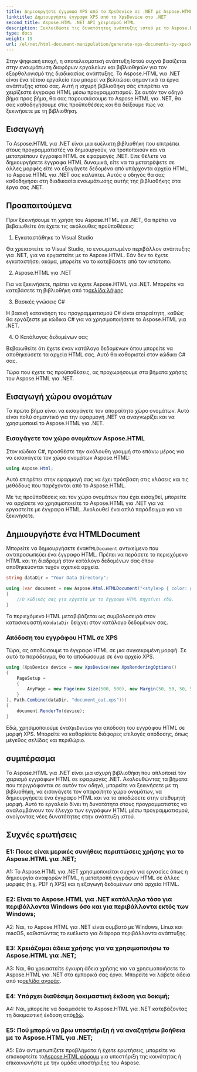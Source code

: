 ```yaml
---
title: Δημιουργήστε έγγραφα XPS από το XpsDevice σε .NET με Aspose.HTML
linktitle: Δημιουργήστε έγγραφα XPS από το XpsDevice στο .NET
second_title: Aspose.HTML .NET API χειρισμού HTML
description: Ξεκλειδώστε τις δυνατότητες ανάπτυξης ιστού με το Aspose.HTML για .NET. Δημιουργήστε, μετατρέψτε και χειριστείτε εύκολα έγγραφα HTML.
type: docs
weight: 19
url: /el/net/html-document-manipulation/generate-xps-documents-by-xpsdevice/
---
```


Στην ψηφιακή εποχή, η αποτελεσματική ανάπτυξη Ιστού συχνά βασίζεται στην ενσωμάτωση διαφόρων εργαλείων και βιβλιοθηκών για τον εξορθολογισμό της διαδικασίας ανάπτυξης. Το Aspose.HTML για .NET είναι ένα τέτοιο εργαλείο που μπορεί να βελτιώσει σημαντικά τα έργα ανάπτυξης ιστού σας. Αυτή η ισχυρή βιβλιοθήκη σάς επιτρέπει να χειρίζεστε έγγραφα HTML μέσω προγραμματισμού. Σε αυτόν τον οδηγό βήμα προς βήμα, θα σας παρουσιάσουμε το Aspose.HTML για .NET, θα σας καθοδηγήσουμε στις προϋποθέσεις και θα δείξουμε πώς να ξεκινήσετε με τη βιβλιοθήκη.

## Εισαγωγή

Το Aspose.HTML για .NET είναι μια ευέλικτη βιβλιοθήκη που επιτρέπει στους προγραμματιστές να δημιουργούν, να τροποποιούν και να μετατρέπουν έγγραφα HTML σε εφαρμογές .NET. Είτε θέλετε να δημιουργήσετε έγγραφα HTML δυναμικά, είτε να τα μετατρέψετε σε άλλες μορφές είτε να εξαγάγετε δεδομένα από υπάρχοντα αρχεία HTML, το Aspose.HTML για .NET σας καλύπτει. Αυτός ο οδηγός θα σας καθοδηγήσει στη διαδικασία ενσωμάτωσης αυτής της βιβλιοθήκης στα έργα σας .NET.

## Προαπαιτούμενα

Πριν ξεκινήσουμε τη χρήση του Aspose.HTML για .NET, θα πρέπει να βεβαιωθείτε ότι έχετε τις ακόλουθες προϋποθέσεις:

1. Εγκαταστάθηκε το Visual Studio

Θα χρειαστείτε το Visual Studio, το ενσωματωμένο περιβάλλον ανάπτυξης για .NET, για να εργαστείτε με το Aspose.HTML. Εάν δεν το έχετε εγκαταστήσει ακόμα, μπορείτε να το κατεβάσετε από τον ιστότοπο.

2. Aspose.HTML για .NET

 Για να ξεκινήσετε, πρέπει να έχετε Aspose.HTML για .NET. Μπορείτε να κατεβάσετε τη βιβλιοθήκη από το[σελίδα λήψης](https://releases.aspose.com/html/net/).

3. Βασικές γνώσεις C#

Η βασική κατανόηση του προγραμματισμού C# είναι απαραίτητη, καθώς θα εργάζεστε με κώδικα C# για να χρησιμοποιήσετε το Aspose.HTML για .NET.

4. Ο Κατάλογος δεδομένων σας

Βεβαιωθείτε ότι έχετε έναν κατάλογο δεδομένων όπου μπορείτε να αποθηκεύσετε τα αρχεία HTML σας. Αυτό θα καθοριστεί στον κώδικα C# σας.

Τώρα που έχετε τις προϋποθέσεις, ας προχωρήσουμε στα βήματα χρήσης του Aspose.HTML για .NET.

## Εισαγωγή χώρου ονομάτων

Το πρώτο βήμα είναι να εισαγάγετε τον απαραίτητο χώρο ονομάτων. Αυτό είναι πολύ σημαντικό για την εφαρμογή .NET να αναγνωρίζει και να χρησιμοποιεί το Aspose.HTML για .NET.

### Εισαγάγετε τον χώρο ονομάτων Aspose.HTML

Στον κώδικα C#, προσθέστε την ακόλουθη γραμμή στο επάνω μέρος για να εισαγάγετε τον χώρο ονομάτων Aspose.HTML:

```csharp
using Aspose.Html;
```

Αυτό επιτρέπει στην εφαρμογή σας να έχει πρόσβαση στις κλάσεις και τις μεθόδους που παρέχονται από το Aspose.HTML.

Με τις προϋποθέσεις και τον χώρο ονομάτων που έχει εισαχθεί, μπορείτε να αρχίσετε να χρησιμοποιείτε το Aspose.HTML για .NET για να εργαστείτε με έγγραφα HTML. Ακολουθεί ένα απλό παράδειγμα για να ξεκινήσετε.

## Δημιουργήστε ένα HTMLDocument

 Μπορείτε να δημιουργήσετε ένα`HTMLDocument` αντικείμενο που αντιπροσωπεύει ένα έγγραφο HTML. Πρέπει να περάσετε το περιεχόμενο HTML και τη διαδρομή στον κατάλογο δεδομένων σας όπου αποθηκεύονται τυχόν σχετικά αρχεία.

```csharp
string dataDir = "Your Data Directory";

using (var document = new Aspose.Html.HTMLDocument("<style>p { color: green; }</style><p>my first paragraph</p>", dataDir))
{
    //Ο κώδικάς σας για εργασία με το έγγραφο HTML πηγαίνει εδώ.
}
```

 Το περιεχόμενο HTML μεταβιβάζεται ως συμβολοσειρά στον κατασκευαστή και`dataDir` δείχνει στον κατάλογο δεδομένων σας.

### Απόδοση του εγγράφου HTML σε XPS

Τώρα, ας αποδώσουμε το έγγραφο HTML σε μια συγκεκριμένη μορφή. Σε αυτό το παράδειγμα, θα το αποδώσουμε σε ένα αρχείο XPS.

```csharp
using (XpsDevice device = new XpsDevice(new XpsRenderingOptions()
{
    PageSetup =
    {
        AnyPage = new Page(new Size(500, 500), new Margin(50, 50, 50, 50))
    }
}, Path.Combine(dataDir, "document_out.xps")))
{
    document.RenderTo(device);
}
```

 Εδώ, χρησιμοποιούμε ένα`XpsDevice` για απόδοση του εγγράφου HTML σε μορφή XPS. Μπορείτε να καθορίσετε διάφορες επιλογές απόδοσης, όπως μέγεθος σελίδας και περιθώριο.

## συμπέρασμα

Το Aspose.HTML για .NET είναι μια ισχυρή βιβλιοθήκη που απλοποιεί τον χειρισμό εγγράφων HTML σε εφαρμογές .NET. Ακολουθώντας τα βήματα που περιγράφονται σε αυτόν τον οδηγό, μπορείτε να ξεκινήσετε με τη βιβλιοθήκη, να εισαγάγετε τον απαραίτητο χώρο ονομάτων, να δημιουργήσετε ένα έγγραφο HTML και να το αποδώσετε στην επιθυμητή μορφή. Αυτό το εργαλείο δίνει τη δυνατότητα στους προγραμματιστές να αναλαμβάνουν τον έλεγχο των εγγράφων HTML μέσω προγραμματισμού, ανοίγοντας νέες δυνατότητες στην ανάπτυξη ιστού.

## Συχνές ερωτήσεις

### Ε1: Ποιες είναι μερικές συνήθεις περιπτώσεις χρήσης για το Aspose.HTML για .NET;

A1: Το Aspose.HTML για .NET χρησιμοποιείται συχνά για εργασίες όπως η δημιουργία αναφορών HTML, η μετατροπή εγγράφων HTML σε άλλες μορφές (π.χ. PDF ή XPS) και η εξαγωγή δεδομένων από αρχεία HTML.

### Ε2: Είναι το Aspose.HTML για .NET κατάλληλο τόσο για περιβάλλοντα Windows όσο και για περιβάλλοντα εκτός των Windows;

A2: Ναι, το Aspose.HTML για .NET είναι συμβατό με Windows, Linux και macOS, καθιστώντας το ευέλικτο για διάφορα περιβάλλοντα ανάπτυξης.

### Ε3: Χρειάζομαι άδεια χρήσης για να χρησιμοποιήσω το Aspose.HTML για .NET;

 A3: Ναι, θα χρειαστείτε έγκυρη άδεια χρήσης για να χρησιμοποιήσετε το Aspose.HTML για .NET στα εμπορικά σας έργα. Μπορείτε να λάβετε άδεια από το[σελίδα αγοράς](https://purchase.aspose.com/buy).

### Ε4: Υπάρχει διαθέσιμη δοκιμαστική έκδοση για δοκιμή;

 A4: Ναι, μπορείτε να δοκιμάσετε το Aspose.HTML για .NET κατεβάζοντας τη δοκιμαστική έκδοση από[εδώ](https://releases.aspose.com/).

### Ε5: Πού μπορώ να βρω υποστήριξη ή να αναζητήσω βοήθεια με το Aspose.HTML για .NET;

 A5: Εάν αντιμετωπίζετε προβλήματα ή έχετε ερωτήσεις, μπορείτε να επισκεφτείτε το[Aspose.HTML φόρουμ](https://forum.aspose.com/) για υποστήριξη της κοινότητας ή επικοινωνήστε με την ομάδα υποστήριξης του Aspose.